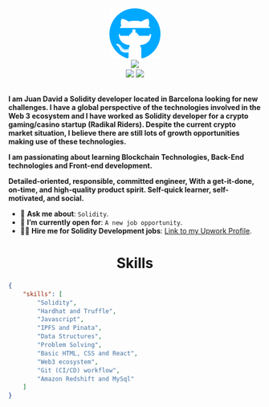 <div align="center">
    <img src="github.png" height="100" />
</div>
<div align="center">
    <img src="https://readme-typing-svg.herokuapp.com?color=58A6FF&size=32&center=true&vCenter=true&width=600&height=50&lines=Hi+👋,+I'm+Juan+David;Solidity+Developer;Freelancer;Web3+Builder" />
</div>
<div align="center">
    <a href="https://www.linkedin.com/in/juan-david-polanco-rojas-6a06aa12a/"><img src="https://img.shields.io/badge/Linkedin-0077b5?style=flat&logo=linkedin" /></a>
    <a href="https://www.upwork.com/freelancers/~013f7d21d85dcc5487"><img src="https://img.shields.io/badge/Upwork-494949?style=flat&logo=upwork" /></a>
</div>
<br>

**I am Juan David a Solidity developer located in Barcelona looking for new challenges. I have a global perspective of the technologies involved in the Web 3 ecosystem and I have worked as Solidity developer for a crypto gaming/casino startup (Radikal Riders). Despite the current crypto market situation, I believe there are still lots of growth opportunities making use of these technologies.**

**I am passionating about learning Blockchain Technologies, Back-End technologies and Front-end development.**

**Detailed-oriented, responsible, committed engineer, With a get-it-done, on-time, and high-quality product spirit. Self-quick learner, self-motivated, and social.**

* 💬 **Ask me about**: `Solidity`.
* 🤔 **I’m currently open for**: `A new job opportunity`.
* 👨‍💻 **Hire me for Solidity Development jobs**: [Link to my Upwork Profile](https://www.upwork.com/freelancers/~013f7d21d85dcc5487).


<h1 align="center">Skills</h1>

```json
{
    "skills": [
        "Solidity",
        "Hardhat and Truffle",
        "Javascript",
        "IPFS and Pinata",
        "Data Structures",
        "Problem Solving",
        "Basic HTML, CSS and React",
        "Web3 ecosystem",
        "Git (CI/CD) workflow",
        "Amazon Redshift and MySql"
    ]
}
```

